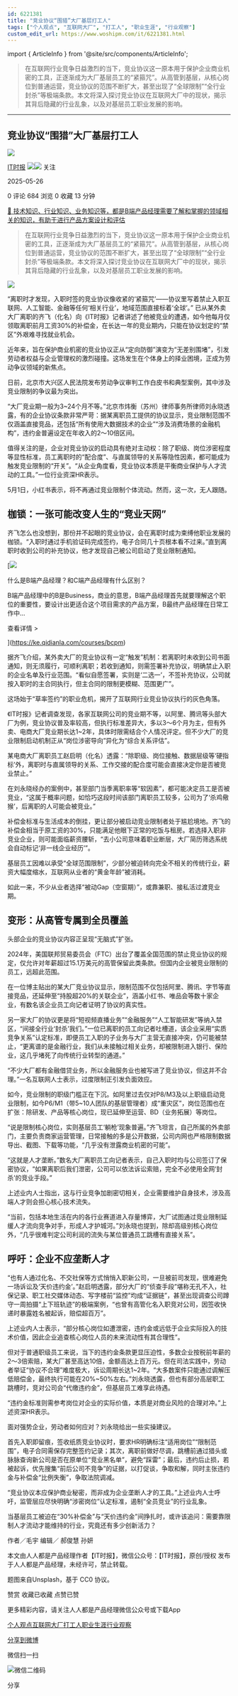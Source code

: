 ```yaml
---
id: 6221381
title: "竞业协议“围猎”大厂基层打工人"
tags: ["个人观点", "互联网大厂", "打工人", "职业生涯", "行业观察"]
custom_edit_url: https://www.woshipm.com/it/6221381.html
---
```

import { ArticleInfo } from '@site/src/components/ArticleInfo';

<ArticleInfo
    author="IT时报"
    authorLink="https://www.woshipm.com/u/1333820"
    published="2025-05-26"
    views={684}
    comments={0}
    collects={0}
/>

> 在互联网行业竞争日益激烈的当下，竞业协议这一原本用于保护企业商业机密的工具，正逐渐成为大厂基层员工的“紧箍咒”。从高管到基层，从核心岗位到普通运营，竞业协议的范围不断扩大，甚至出现了“全球限制”“全行业封杀”等极端条款。本文将深入探讨竞业协议在互联网大厂中的现状，揭示其背后隐藏的行业乱象，以及对基层员工职业发展的影响。

---

## 竞业协议“围猎”大厂基层打工人

[![](https://image.woshipm.com/wp-files/2021/10/3QOvArA3PoOR0ZPmONce.jpg!/both/72x72)](https://www.woshipm.com/u/1333820)

[IT时报](https://www.woshipm.com/u/1333820) ![](https://static.woshipm.com/tag/1122_1@2x.png)![](https://static.woshipm.com/tag/2105_1@2x.png) 关注

2025-05-26

0 评论 684 浏览 0 收藏 13 分钟

[🔗 技术知识、行业知识、业务知识等，都是B端产品经理需要了解和掌握的领域相关的知识，有助于进行产品方案设计和评估](https://ke.qidianla.com/courses/bcpm)

> 在互联网行业竞争日益激烈的当下，竞业协议这一原本用于保护企业商业机密的工具，正逐渐成为大厂基层员工的“紧箍咒”。从高管到基层，从核心岗位到普通运营，竞业协议的范围不断扩大，甚至出现了“全球限制”“全行业封杀”等极端条款。本文将深入探讨竞业协议在互联网大厂中的现状，揭示其背后隐藏的行业乱象，以及对基层员工职业发展的影响。

![](https://image.woshipm.com/2024/10/31/53026ab4-972b-11ef-b0e5-00163e142b65.jpg)

“离职时才发现，入职时签的竞业协议像收紧的‘紧箍咒’——协议里写着禁止入职互联网、人工智能、金融等任何‘相关行业’，地域范围直接标着‘全球’。” 已从某外卖大厂离职的齐飞（化名）向《IT时报》记者讲述了他被竞业的遭遇，如今他每月仅领取离职前月工资30%的补偿金，在长达一年的竞业期内，只能在协议划定的“禁区”外艰难寻找就业机会。

近年来，旨在保护商业机密的竞业协议正从“定向防御”演变为“无差别围堵”，引发劳动者权益与企业管理权的激烈碰撞。这场发生在个体身上的择业困境，正成为劳动争议领域的新焦点。

日前，北京市大兴区人民法院发布劳动争议审判工作白皮书和典型案例，其中涉及竞业限制的争议最为突出。

“大厂竞业期一般为3~24个月不等。”北京市炜衡（苏州）律师事务所律师刘永晓透露，有的企业协议条款非常严苛：据某离职员工提供的协议显示，竞业限制范围不仅涵盖直接竞品，还包括“所有使用大数据技术的企业”“涉及消费场景的金融机构”，违约金普遍设定在年收入的2～10倍区间。

值得关注的是，企业对竞业协议的启动具有绝对主动权：除了职级、岗位涉密程度等显性标准，员工离职时的“配合度”、与直属领导的关系等隐性因素，都可能成为触发竞业限制的“开关”。“从企业角度看，竞业协议本质是平衡商业保护与人才流动的工具。”一位行业资深HR表示。

5月1日，小红书表示，将不再通过竞业限制个体流动。然而，这一次，无人跟随。

## 枷锁：一张可能改变人生的“竞业天网”

齐飞怎么也没想到，那份并不起眼的竞业协议，会在离职时成为束缚他职业发展的枷锁。“入职时通过手机验证码完成签约，电子合同几十页根本看不过来。”直到离职时收到公司的补充协议，他才发现自己被公司启动了竞业限制通知。

[![](https://image.woshipm.com/2023/07/27/6f50fd24-2c7f-11ee-875d-00163e0b5ff3.png)

什么是B端产品经理？和C端产品经理有什么区别？

B端产品经理中的B是Business，商业的意思，B端产品经理首先就要理解这个职位的重要性，要设计出更适合这个项目需求的产品方案，B最终产品经理在日常工作中...

查看详情 >

](https://ke.qidianla.com/courses/bcpm)

据齐飞介绍，某外卖大厂的竞业协议有一定“触发”机制：若离职时未收到公司书面通知，则无须履行，可顺利离职；若收到通知，则需签署补充协议，明确禁止入职的企业名单及行业范围。“看似自愿签署，实则是‘二选一’，不签补充协议，公司就按入职时的主合同执行，但主合同的限制更模糊、范围更广”。

这场始于“草率签约”的职业危机，揭开了互联网行业竞业协议执行的灰色角落。

《IT时报》记者调查发现，各家互联网公司的竞业期不等，以阿里、腾讯等头部大厂为例，竞业协议普及率较高，但执行标准差异大，多以3～6个月为主，但有外卖、电商大厂竞业期长达1~2年，具体时限需结合个人情况评定。但不少大厂的竞业限制启动机制正从“岗位涉密导向”异化为“综合关系评估”。

某电商大厂离职员工赵启明（化名）透露：“除职级、岗位接触、数据层级等‘硬指标’外，离职时与直属领导的关系、工作交接的配合度可能会直接决定你是否被竞业禁止。”

在刘永晓经办的案例中，甚至部门当季离职率等“软因素”，都可能决定员工是否被竞业，“这属于概率问题，如恰巧这段时间该部门离职员工较多，公司为了‘杀鸡儆猴’，后离职的人可能会被竞业。”

补偿金标准与生活成本的倒挂，更让部分被启动竞业限制者处于尴尬境地。齐飞的补偿金相当于原工资的30%，只能满足他眼下正常的吃饭与租房。若选择入职非竞业企业，则可能面临薪资腰斩，“去小公司意味着职业断层，大厂简历筛选系统会自动标记‘非一线企业经历’”。

基层员工因难以承受“全球范围限制”，少部分被迫转向完全不相关的传统行业，薪资大幅度缩水，互联网从业者的“黄金年龄”被消耗。

如此一来，不少从业者选择“被动Gap（空窗期）”，或靠兼职、接私活过渡竞业期。

## 变形：从高管专属到全员覆盖

头部企业的竞业协议内容正呈现“无脑式”扩张。

2024年，美国联邦贸易委员会（FTC）出台了覆盖全国范围的禁止竞业协议的规定，仅允许对年薪超过15.1万美元的高管保留此类条款。但国内企业被竞业限制的员工，远超此范围。

在一位博主贴出的某大厂竞业协议显示，限制范围不仅包括阿里、腾讯、字节等直接竞品，还延伸至“持股超20%的关联企业”，涵盖小红书、唯品会等数十家企业，有数名该企业员工向记者证明了协议的真实性。

另一家大厂的协议更是将“短视频直播业务”“金融服务”“人工智能研发”等纳入禁区，“间接全行业‘封杀’我们。”一位已离职的员工向记者吐槽道，该企业采用“实质竞争关系”认定标准，即便员工入职的子业务与大厂主营无直接冲突，仍可能被禁止，“更离谱的是金融行业，我们从未接触过相关业务，却被限制进入银行、保险业，这几乎堵死了向传统行业转型的通道。”

“不少大厂都有金融借贷业务，所以金融服务业也被写进了竞业协议，但这并不合理。”一名互联网人士表示，过度限制正引发负面效应。

如今，竞业限制的职级门槛正在下沉。如阿里过去仅对P8/M3及以上职级启动竞业限制，如今P6/M1（带5~10人团队的基层管理者）成“重灾区”，岗位范围也在扩张：除研发、产品等核心岗位，现已延伸至运营、BD（业务拓展）等岗位。

“说是限制核心岗位，实则基层员工‘躺枪’现象普遍。”齐飞坦言，自己所属的外卖部门，主要负责商家运营管理，日常接触的多是公开数据，公司内网也严格限制数据导出、截图、下载等功能，“几乎没有泄露商业机密的可能”。

“这就是人才垄断。”数名大厂离职员工向记者表示，自己入职时均与公司签订了保密协议，“如果离职后我们泄密，公司可以依法诉讼索赔，完全不必使用全网‘封杀’的竞业手段。”

上述业内人士指出，这与行业竞争加剧密切相关，企业需要维护自身技术，涉及高端人才则会担心核心技术流失。

“当前，包括本地生活在内的各行业赛道进入存量博弈，大厂试图通过竞业限制延缓人才流向竞争对手，形成人才护城河。”刘永晓也提到，除却高级别核心岗位外，“几乎很难判定公司利润的流失与某位普通员工跳槽有直接关系”。

## 呼吁：企业不应垄断人才

“也有人通过化名、不交社保等方式悄悄入职新公司，一旦被前司发现，很难避免一场诉讼及‘天价违约金’。”赵启明透露，部分大厂的“侦查手段”堪称无孔不入，社保记录、职工社交媒体动态、写字楼前“监控”均成“证据链”，甚至出现调查公司蹲守一周拍摄“上下班轨迹”的极端案例，“也曾有高管化名入职竞对公司，因签收快递时暴露姓名被起诉，赔偿超百万”。

上述业内人士表示，“部分核心岗位如遭泄密，违约金或远低于企业实际投入的技术价值，因此企业追查核心岗位人员的未来流动性有其合理性”。

但对于普通职级员工来说，当下的违约金条款更显压迫性，多数企业按税前年薪的2～3倍索赔，某大厂甚至高达10倍，金额高达上百万元。但在司法实践中，劳动者举证“协议不合理”难度极大，诉讼周期长达1~2年。“大多数案件只能通过调解压低赔偿金，最终执行可能在20%~50%左右。”刘永晓透露，但也有部分高层职工跳槽时，竞对公司会“代缴违约金”，但基层员工难享此待遇。

“违约金标准则需参考岗位对企业的实际价值，本质是对商业风险的合理对冲。”上述资深HR表示。

面对强势企业，劳动者如何应对？刘永晓给出一些实操建议。

首先入职即留痕，签收纸质竞业协议时，要求HR明确标注“适用岗位”“限制范围”，电子合同需保存完整签约记录；其次，离职前做好尽调，跳槽前通过猎头或脉脉查询新公司是否在原单位“竞业黑名单”，避免“踩雷”；最后，违约后止损，若被起诉，优先搜集“前后公司不竞争”的证据，以打促谈，争取和解，同时主张违约金与补偿金“比例失衡”，争取法院调减。

“竞业协议本应保护商业秘密，而非成为企业垄断人才的工具。”上述业内人士呼吁，监管层应尽快明确“涉密岗位”认定标准，遏制“全员竞业”的行业乱象。

当基层员工被迫在“30%补偿金”与“天价违约金”间挣扎时，或许该追问：需要靠限制人才流动才能维持的行业，究竟还有多少创新活力？

作者／毛宇 编辑／ 郝俊慧 孙妍

本文由人人都是产品经理作者【IT时报】，微信公众号：【IT时报】，原创/授权 发布于人人都是产品经理，未经许可，禁止转载。

题图来自Unsplash，基于 CC0 协议。

赞赏 收藏已收藏 点赞已赞

更多精彩内容，请关注人人都是产品经理微信公众号或下载App

[个人观点](https://www.woshipm.com/tag/%e4%b8%aa%e4%ba%ba%e8%a7%82%e7%82%b9)[互联网大厂](https://www.woshipm.com/tag/%e4%ba%92%e8%81%94%e7%bd%91%e5%a4%a7%e5%8e%82)[打工人](https://www.woshipm.com/tag/%e6%89%93%e5%b7%a5%e4%ba%ba)[职业生涯](https://www.woshipm.com/tag/%e8%81%8c%e4%b8%9a%e7%94%9f%e6%b6%af)[行业观察](https://www.woshipm.com/tag/%e8%a1%8c%e4%b8%9a%e8%a7%82%e5%af%9f)

[分享到微博](https://service.weibo.com/share/share.php?appkey=2775287854&title=竞业协议“围猎”大厂基层打工人&url=https://www.woshipm.com/it/6221381.html&pic=https://image.woshipm.com/2024/10/31/53026ab4-972b-11ef-b0e5-00163e142b65.jpg)

微信扫一扫

![微信二维码](https://api.pwmqr.com/qrcode/create/?url=https://www.woshipm.com/it/6221381.html)

分享